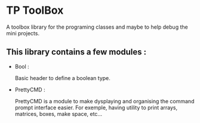 
# TP ToolBox

A toolbox library for the programing classes and maybe to help debug the mini projects.


## This library contains a few modules :


- Bool : 

  Basic header to define a boolean type.


- PrettyCMD :

    PrettyCMD is a module to make dysplaying and organising the command prompt interface easier. For exemple, having utility to print arrays, matrices, boxes, make space, etc...

